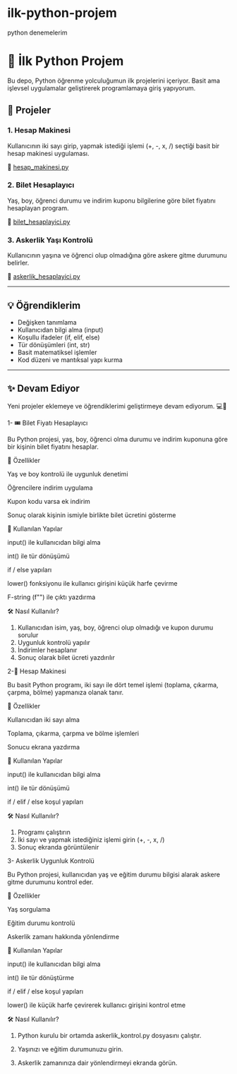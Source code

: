 # ilk-python-projem
python denemelerim

# 🐍 İlk Python Projem

Bu depo, Python öğrenme yolculuğumun ilk projelerini içeriyor. Basit ama işlevsel uygulamalar geliştirerek programlamaya giriş yapıyorum.

## 📌 Projeler

### 1. Hesap Makinesi
Kullanıcının iki sayı girip, yapmak istediği işlemi (+, -, x, /) seçtiği basit bir hesap makinesi uygulaması.

📄 [hesap_makinesi.py](./hesap_makinesi.py)

### 2. Bilet Hesaplayıcı
Yaş, boy, öğrenci durumu ve indirim kuponu bilgilerine göre bilet fiyatını hesaplayan program.

📄 [bilet_hesaplayici.py](./bilet_hesaplayici.py)

### 3. Askerlik Yaşı Kontrolü
Kullanıcının yaşına ve öğrenci olup olmadığına göre askere gitme durumunu belirler.

📄 [askerlik_hesaplayici.py](./askerlik_hesaplayici.py)

---

## 💡 Öğrendiklerim

- Değişken tanımlama
- Kullanıcıdan bilgi alma (input)
- Koşullu ifadeler (if, elif, else)
- Tür dönüşümleri (int, str)
- Basit matematiksel işlemler
- Kod düzeni ve mantıksal yapı kurma

---

## ✨ Devam Ediyor

Yeni projeler eklemeye ve öğrendiklerimi geliştirmeye devam ediyorum. 💻🧠





1- 🎟 Bilet Fiyatı Hesaplayıcı

Bu Python projesi, yaş, boy, öğrenci olma durumu ve indirim kuponuna göre bir kişinin bilet fiyatını hesaplar.

📌 Özellikler

Yaş ve boy kontrolü ile uygunluk denetimi

Öğrencilere indirim uygulama

Kupon kodu varsa ek indirim

Sonuç olarak kişinin ismiyle birlikte bilet ücretini gösterme


🧠 Kullanılan Yapılar

input() ile kullanıcıdan bilgi alma

int() ile tür dönüşümü

if / else yapıları

lower() fonksiyonu ile kullanıcı girişini küçük harfe çevirme

F-string (f"") ile çıktı yazdırma


🛠 Nasıl Kullanılır?

1. Kullanıcıdan isim, yaş, boy, öğrenci olup olmadığı ve kupon durumu sorulur
2. Uygunluk kontrolü yapılır
3. İndirimler hesaplanır
4. Sonuç olarak bilet ücreti yazdırılır

   

2-📱 Hesap Makinesi

Bu basit Python programı, iki sayı ile dört temel işlemi (toplama, çıkarma, çarpma, bölme) yapmanıza olanak tanır.

📌 Özellikler

Kullanıcıdan iki sayı alma

Toplama, çıkarma, çarpma ve bölme işlemleri

Sonucu ekrana yazdırma


🧠 Kullanılan Yapılar

input() ile kullanıcıdan bilgi alma

int() ile tür dönüşümü

if / elif / else koşul yapıları


🛠 Nasıl Kullanılır?

1. Programı çalıştırın
2. İki sayı ve yapmak istediğiniz işlemi girin (+, -, x, /)
3. Sonuç ekranda görüntülenir

   



3- Askerlik Uygunluk Kontrolü

Bu Python projesi, kullanıcıdan yaş ve eğitim durumu bilgisi alarak askere gitme durumunu kontrol eder.

📌 Özellikler

Yaş sorgulama

Eğitim durumu kontrolü

Askerlik zamanı hakkında yönlendirme


🧠 Kullanılan Yapılar

input() ile kullanıcıdan bilgi alma

int() ile tür dönüştürme

if / elif / else koşul yapıları

lower() ile küçük harfe çevirerek kullanıcı girişini kontrol etme


🛠 Nasıl Kullanılır?

1. Python kurulu bir ortamda askerlik_kontrol.py dosyasını çalıştır.


2. Yaşınızı ve eğitim durumunuzu girin.


3. Askerlik zamanınıza dair yönlendirmeyi ekranda görün.
